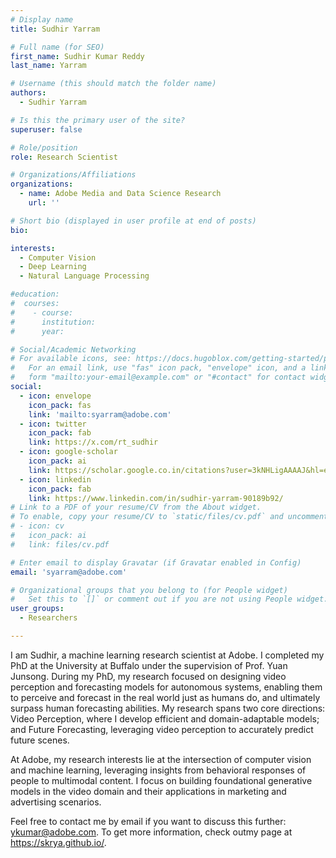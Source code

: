 ```yaml
---
# Display name
title: Sudhir Yarram

# Full name (for SEO)
first_name: Sudhir Kumar Reddy
last_name: Yarram

# Username (this should match the folder name)
authors:
  - Sudhir Yarram

# Is this the primary user of the site?
superuser: false

# Role/position
role: Research Scientist

# Organizations/Affiliations
organizations:
  - name: Adobe Media and Data Science Research
    url: ''

# Short bio (displayed in user profile at end of posts)
bio:

interests:
  - Computer Vision
  - Deep Learning
  - Natural Language Processing

#education:
#  courses:
#    - course: 
#      institution: 
#      year: 

# Social/Academic Networking
# For available icons, see: https://docs.hugoblox.com/getting-started/page-builder/#icons
#   For an email link, use "fas" icon pack, "envelope" icon, and a link in the
#   form "mailto:your-email@example.com" or "#contact" for contact widget.
social:
  - icon: envelope
    icon_pack: fas
    link: 'mailto:syarram@adobe.com'
  - icon: twitter
    icon_pack: fab
    link: https://x.com/rt_sudhir
  - icon: google-scholar
    icon_pack: ai
    link: https://scholar.google.co.in/citations?user=3kNHLigAAAAJ&hl=en
  - icon: linkedin
    icon_pack: fab
    link: https://www.linkedin.com/in/sudhir-yarram-90189b92/
# Link to a PDF of your resume/CV from the About widget.
# To enable, copy your resume/CV to `static/files/cv.pdf` and uncomment the lines below.
# - icon: cv
#   icon_pack: ai
#   link: files/cv.pdf

# Enter email to display Gravatar (if Gravatar enabled in Config)
email: 'syarram@adobe.com'

# Organizational groups that you belong to (for People widget)
#   Set this to `[]` or comment out if you are not using People widget.
user_groups:
  - Researchers

---
```


I am Sudhir, a machine learning research scientist at Adobe. I completed my PhD at the University at Buffalo under the supervision of Prof. Yuan Junsong. During my PhD, my research focused on designing video perception and forecasting models for autonomous systems, enabling them to perceive and forecast in the real world just as humans do, and ultimately surpass human forecasting abilities. My research spans two core directions: Video Perception, where I develop efficient and domain-adaptable models; and Future Forecasting, leveraging video perception to accurately predict future scenes. 

At Adobe, my research interests lie at the intersection of computer vision and machine learning, leveraging insights from behavioral responses of people to multimodal content. I focus on building foundational generative models in the video domain and their applications in marketing and advertising scenarios.

Feel free to contact me by email if you want to discuss this further: ykumar@adobe.com. To get more information, check outmy page at https://skrya.github.io/.